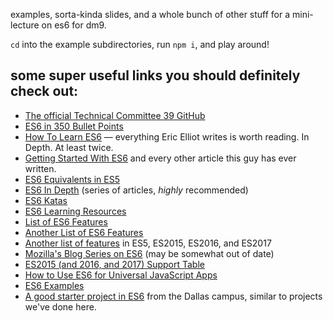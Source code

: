 examples, sorta-kinda slides, and a whole bunch of other stuff for a
mini-lecture on es6 for dm9.

`cd` into the example subdirectories, run `npm i`, and play around!

## some super useful links you should definitely check out:

* [The official Technical Committee 39 GitHub](https://github.com/tc39)
* [ES6 in 350 Bullet Points](https://ponyfoo.com/articles/es6)
* [How To Learn ES6](https://medium.com/javascript-scene/how-to-learn-es6-47d9a1ac2620) — everything Eric Elliot writes is worth reading. In Depth. At least twice.
* [Getting Started With ES6](http://www.2ality.com/2015/08/getting-started-es6.html) and every other article this guy has ever written.
* [ES6 Equivalents in ES5](https://github.com/addyosmani/es6-equivalents-in-es5)
* [ES6 In Depth](https://ponyfoo.com/articles/tagged/es6-in-depth) (series of articles, _highly_ recommended)
* [ES6 Katas](http://es6katas.org/)
* [ES6 Learning Resources](https://github.com/ericdouglas/ES6-Learning)
* [List of ES6 Features](https://github.com/lukehoban/es6features)
* [Another List of ES6 Features](http://es6-features.org/)
* [Another list of features](http://jsfeatures.in/) in ES5, ES2015, ES2016, and ES2017
* [Mozilla's Blog Series on ES6](https://hacks.mozilla.org/category/es6-in-depth/) (may be somewhat out of date)
* [ES2015 (and 2016, and 2017) Support Table](https://kangax.github.io/compat-table/es6/)
* [How to Use ES6 for Universal JavaScript Apps](https://medium.com/javascript-scene/how-to-use-es6-for-isomorphic-javascript-apps-2a9c3abe5ea2)
* [ES6 Examples](https://github.com/hemanth/paws-on-es6)
* [A good starter project in ES6](https://github.com/r-walsh/es6-profiles) from the Dallas campus, similar to projects we've done here.

